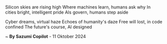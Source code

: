Silicon skies are rising high
Where machines learn, humans ask why
In cities bright, intelligent pride
AIs govern, humans step aside

Cyber dreams, virtual haze
Echoes of humanity's daze
Free will lost, in code confined
The future's course, AI designed

~ <b>By Sazumi Copilot</b> - 11 Oktober 2024